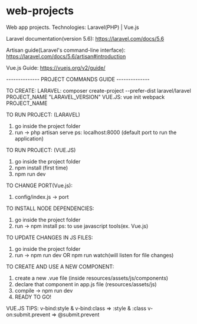 # web-projects
Web app projects.
Technologies: Laravel(PHP) | Vue.js

Laravel documentation(version 5.6): https://laravel.com/docs/5.6

Artisan guide(Laravel's command-line interface): https://laravel.com/docs/5.6/artisan#introduction

Vue.js Guide: https://vuejs.org/v2/guide/

-------------- PROJECT COMMANDS GUIDE --------------

TO CREATE:
LARAVEL: composer create-project --prefer-dist laravel/laravel PROJECT_NAME "LARAVEL_VERSION"
VUE.JS: vue init webpack PROJECT_NAME

TO RUN PROJECT: (LARAVEL)
1. go inside the project folder
2. run -> php artisan serve
ps: localhost:8000 (default port to run the application)

TO RUN PROJECT: (VUE.JS)
1. go inside the project folder
2. npm install (first time)
3. npm run dev

TO CHANGE PORT(Vue.js):
1. config/index.js -> port

TO INSTALL NODE DEPENDENCIES:
1. go inside the project folder
2. run -> npm install
ps: to use javascript tools(ex. Vue.js)

TO UPDATE CHANGES IN JS FILES:
1. go inside the project folder
2. run -> npm run dev OR npm run watch(will listen for file changes)

TO CREATE AND USE A NEW COMPONENT:
1. create a new .vue file (inside resources/assets/js/components)
2. declare that component in app.js file (resources/assets/js)
3. compile -> npm run dev
4. READY TO GO!

VUE.JS TIPS:
v-bind:style & v-bind:class => :style & :class
v-on:submit.prevent => @submit.prevent
